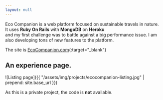 ```yaml
---
layout: null
---
```


Eco Companion is a web platform focused on sustainable travels in nature. It uses **Ruby On Rails** with **MongoDB** on **Heroku**  
and my first challenge was to battle against a big performance issue. I am also developing tons of new features to the platform.

The site is [EcoCompanion.com](https://ecocompanion.com){:target="_blank"}

## An experience page.

![Listing page]({{ "/assets/img/projects/ecocompanion-listing.jpg" | prepend: site.base_url }})


As this is a private project, the code is **not** available.




